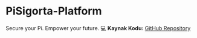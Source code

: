 # PiSigorta-Platform
Secure your Pi. Empower your future.
💻 **Kaynak Kodu:** [GitHub Repository](https://github.com/mostin4/PiSigorta-Platform)
